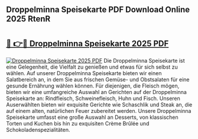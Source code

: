 ## Droppelminna Speisekarte PDF Download Online 2025 RtenR

# <h2><a href="http://gc9wm8.nevu.top/?p=Droppelminna+Speisekarte">🔗 👉🔴 Droppelminna Speisekarte 2025 PDF</a></h2>

[![Droppelminna Speisekarte 2025 PDF](https://i.imgur.com/dBaPXMq.png)](http://gc9wm8.nevu.top/?p=Droppelminna+Speisekarte)
Die Droppelminna Speisekarte ist eine Gelegenheit, die Vielfalt zu genießen und etwas für sich selbst zu wählen. Auf unserer Droppelminna Speisekarte bieten wir einen Salatbereich an, in dem Sie aus frischen Gemüse- und Obstsalaten für eine gesunde Ernährung wählen können. Für diejenigen, die Fleisch mögen, bieten wir eine umfangreiche Auswahl an Gerichten auf der Droppelminna Speisekarte an: Rindfleisch, Schweinefleisch, Huhn und Fisch. Unseren Auserwählten bieten wir exquisite Gerichte wie Schaschlik und Steak an, die auf einem alten, natürlichen Feuer zubereitet werden. Unsere Droppelminna Speisekarte umfasst eine große Auswahl an Desserts, von klassischen Torten und Kuchen bis hin zu exquisiten Crème Brûlée und Schokoladenspezialitäten.
